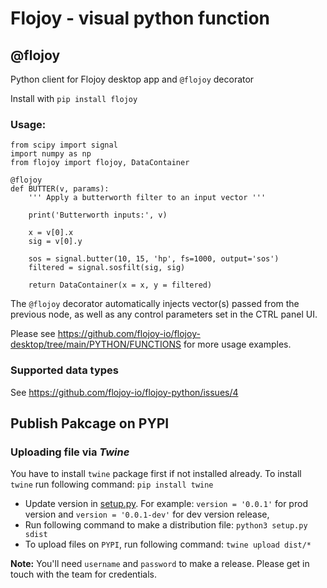 # Flojoy - visual python function

## @flojoy

Python client for Flojoy desktop app and `@flojoy` decorator

Install with `pip install flojoy`

### Usage:

```
from scipy import signal
import numpy as np
from flojoy import flojoy, DataContainer

@flojoy
def BUTTER(v, params):
    ''' Apply a butterworth filter to an input vector '''

    print('Butterworth inputs:', v)

    x = v[0].x
    sig = v[0].y
    
    sos = signal.butter(10, 15, 'hp', fs=1000, output='sos')
    filtered = signal.sosfilt(sig, sig)

    return DataContainer(x = x, y = filtered)
```

The `@flojoy` decorator automatically injects vector(s) passed from the previous node, as well as any control parameters set in the CTRL panel UI.

Please see https://github.com/flojoy-io/flojoy-desktop/tree/main/PYTHON/FUNCTIONS for more usage examples.

### Supported data types

See https://github.com/flojoy-io/flojoy-python/issues/4


## Publish Pakcage on PYPI
### Uploading file via *Twine*
You have to install `twine` package first if not installed already.
To install `twine` run following command: 
  `pip install twine`
  
- Update version in [setup.py](setup.py#L5). For example: `version = '0.0.1'` for prod version and `version = '0.0.1-dev'` for dev version release,
- Run following command to make a distribution file:
  `python3 setup.py sdist`
- To upload files on `PYPI`, run following command: 
`twine upload dist/*`

**Note:** You'll need `username` and `password` to make a release. Please get in touch with the team for credentials.